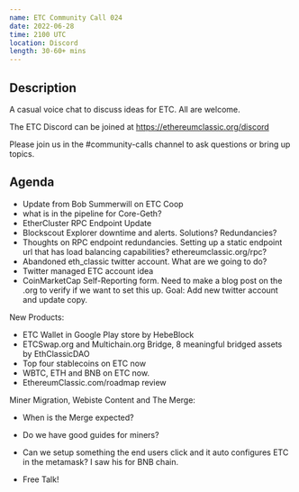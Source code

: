 ```yaml
---
name: ETC Community Call 024
date: 2022-06-28
time: 2100 UTC
location: Discord
length: 30-60+ mins
---
```


## Description

A casual voice chat to discuss ideas for ETC. All are welcome.

The ETC Discord can be joined at https://ethereumclassic.org/discord

Please join us in the #community-calls channel to ask questions or bring up topics.

## Agenda

- Update from Bob Summerwill on ETC Coop
- what is in the pipeline for Core-Geth?
- EtherCluster RPC Endpoint Update
- Blockscout Explorer downtime and alerts. Solutions? Redundancies?
- Thoughts on RPC endpoint redundancies. Setting up a static endpoint url that has load balancing capabilities? ethereumclassic.org/rpc?
- Abandoned eth_classic twitter account. What are we going to do?
- Twitter managed ETC account idea
- CoinMarketCap Self-Reporting form. Need to make a blog post on the .org to verify if we want to set this up. Goal: Add new twitter account and update copy.

New Products:
- ETC Wallet in Google Play store by HebeBlock
- ETCSwap.org and Multichain.org Bridge, 8 meaningful bridged assets by EthClassicDAO
- Top four stablecoins on ETC now
- WBTC, ETH and BNB on ETC now.
- EthereumClassic.com/roadmap review

Miner Migration, Webiste Content and The Merge:
- When is the Merge expected?
- Do we have good guides for miners?
- Can we setup something the end users click and it auto configures ETC in the metamask? I saw his for BNB chain.

- Free Talk!
